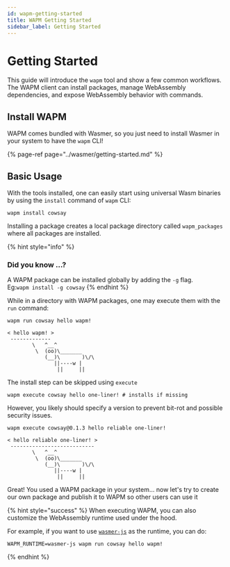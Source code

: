 ```yaml
---
id: wapm-getting-started
title: WAPM Getting Started
sidebar_label: Getting Started
---
```


# Getting Started

This guide will introduce the `wapm` tool and show a few common workflows. The WAPM client can install packages, manage WebAssembly dependencies, and expose WebAssembly behavior with commands.

## Install WAPM

WAPM comes bundled with Wasmer, so you just need to install Wasmer in your system to have the `wapm` CLI!

{% page-ref page="../wasmer/getting-started.md" %}

## **Basic Usage**

With the tools installed, one can easily start using universal Wasm binaries by using the `install` command of `wapm` CLI:

```text
wapm install cowsay
```

Installing a package creates a local package directory called `wapm_packages` where all packages are installed.

{% hint style="info" %}
### Did you know ...?

A WAPM package can be installed globally by adding the `-g` flag.  
Eg:`wapm install -g cowsay`
{% endhint %}

While in a directory with WAPM packages, one may execute them with the `run` command:

```text
wapm run cowsay hello wapm!
```

```text
< hello wapm! >
 -------------
        \   ^__^
         \  (oo)\_______
            (__)\       )\/\
               ||----w |
                ||     ||
```

The install step can be skipped using `execute`

```text
wapm execute cowsay hello one-liner! # installs if missing
```

However, you likely should specify a version to prevent bit-rot and possible security issues.
```text
wapm execute cowsay@0.1.3 hello reliable one-liner!
```

```text
< hello reliable one-liner! >
 ---------------------------
        \   ^__^
         \  (oo)\_______
            (__)\       )\/\
               ||----w |
                ||     ||
```


Great! You used a WAPM package in your system... now let's try to create our own package and publish it to WAPM so other users can use it

{% hint style="success" %}
When executing WAPM, you can also customize the WebAssembly runtime used under the hood.

For example, if you want to use [`wasmer-js`](../../integrations/js/wasmer-js-cli.md) as the runtime, you can do:

```text
WAPM_RUNTIME=wasmer-js wapm run cowsay hello wapm!
```
{% endhint %}

